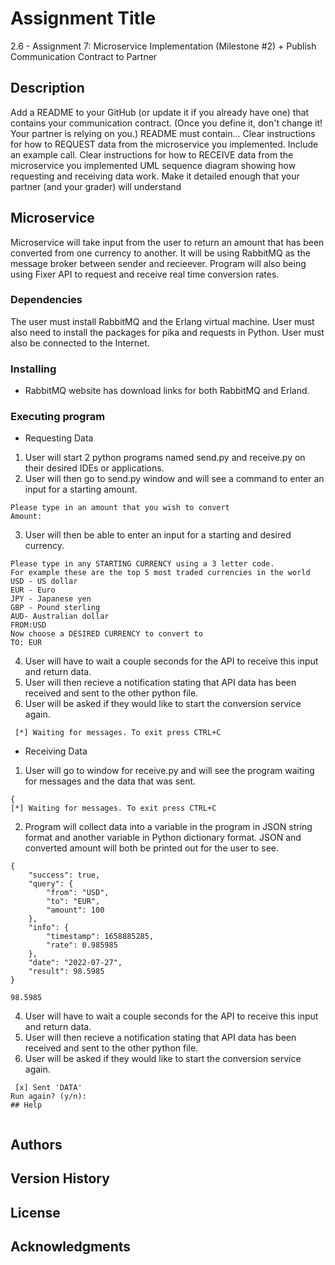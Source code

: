 # Assignment Title

2.6 - Assignment 7: Microservice Implementation (Milestone #2) + Publish Communication Contract to Partner

## Description

Add a README to your GitHub (or update it if you already have one) that contains your communication contract. (Once you define it, don't change it! Your partner is relying on you.) README must contain...
Clear instructions for how to REQUEST data from the microservice you implemented. Include an example call.
Clear instructions for how to RECEIVE data from the microservice you implemented
UML sequence diagram showing how requesting and receiving data work. Make it detailed enough that your partner (and your grader) will understand

## Microservice
Microservice will take input from the user to return an amount that has been converted from one currency to another.
It will be using RabbitMQ as the message broker between sender and recieever. Program will also being using 
Fixer API to request and receive real time conversion rates.

### Dependencies

The user must install RabbitMQ and the Erlang virtual machine. User must also need to install the packages for pika and requests in Python.
User must also be connected to the Internet.

### Installing

* RabbitMQ website has download links for both RabbitMQ and Erland. 

### Executing program

* Requesting Data
1) User will start 2 python programs named send.py and receive.py on their desired IDEs or applications.
2) User will then go to send.py window and will see a command to enter an input for a starting amount.
```
Please type in an amount that you wish to convert
Amount:
```
3) User will then be able to enter an input for a starting and desired currency.
```
Please type in any STARTING CURRENCY using a 3 letter code.
For example these are the top 5 most traded currencies in the world
USD - US dollar
EUR - Euro
JPY - Japanese yen
GBP - Pound sterling
AUD- Australian dollar 
FROM:USD
Now choose a DESIRED CURRENCY to convert to
TO: EUR
```
4) User will have to wait a couple seconds for the API to receive this input and return data.
5) User will then recieve a notification stating that API data has been received and sent to the other python file.
6) User will be asked if they would like to start the conversion service again.
```
 [*] Waiting for messages. To exit press CTRL+C

```

* Receiving Data
1) User will go to window for receive.py and will see the program waiting for messages and the data that was sent. 
   
```
{
[*] Waiting for messages. To exit press CTRL+C
```
2) Program will collect data into a variable in the program in JSON string format and another variable in 
   Python dictionary format. JSON and converted amount will both be printed out for the user to see.
```
{
    "success": true,
    "query": {
        "from": "USD",
        "to": "EUR",
        "amount": 100
    },
    "info": {
        "timestamp": 1658885285,
        "rate": 0.985985
    },
    "date": "2022-07-27",
    "result": 98.5985
}

98.5985
```
4) User will have to wait a couple seconds for the API to receive this input and return data.
5) User will then recieve a notification stating that API data has been received and sent to the other python file.
6) User will be asked if they would like to start the conversion service again.
```
 [x] Sent 'DATA'
Run again? (y/n): 
## Help


```

## Authors



## Version History


## License



## Acknowledgments

